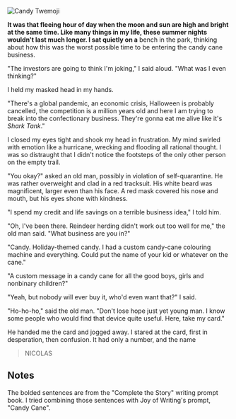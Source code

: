 ![Candy Twemoji](/j-candy-cane/attachments/thumbnail.svg)

**It was that fleeing hour of day when the moon and sun are high and bright at the same time. Like many things in my life, these summer nights wouldn't last much longer. I sat quietly on a** bench in the park, thinking about how this was the worst possible time to be entering the candy cane business.

"The investors are going to think I'm joking," I said aloud. "What was I even thinking?"

I held my masked head in my hands.

"There's a global pandemic, an economic crisis, Halloween is probably cancelled, the competition is a million years old and here I am trying to break into the confectionary business. They're gonna eat me alive like it's *Shark Tank*."

I closed my eyes tight and shook my head in frustration. My mind swirled with emotion like a hurricane, wrecking and flooding all rational thought. I was so distraught that I didn't notice the footsteps of the only other person on the empty trail.

"You okay?" asked an old man, possibly in violation of self-quarantine. He was rather overweight and clad in a red tracksuit. His white beard was magnificent, larger even than his face. A red mask covered his nose and mouth, but his eyes shone with kindness.

"I spend my credit and life savings on a terrible business idea," I told him.

"Oh, I've been there. Reindeer herding didn't work out too well for me," the old man said. "What business are you in?"

"Candy. Holiday-themed candy. I had a custom candy-cane colouring machine and everything. Could put the name of your kid or whatever on the cane."

"A custom message in a candy cane for all the good boys, girls and nonbinary children?"

"Yeah, but nobody will ever buy it, who'd even want that?" I said.

"Ho-ho-ho," said the old man. "Don't lose hope just yet young man. I know some people who would find that device quite useful. Here, take my card."

He handed me the card and jogged away. I stared at the card, first in desperation, then confusion. It had only a number, and the name

> NICOLAS

## Notes

The bolded sentences are from the "Complete the Story" writing prompt book. I tried combining those sentences with Joy of Writing's prompt, "Candy Cane".